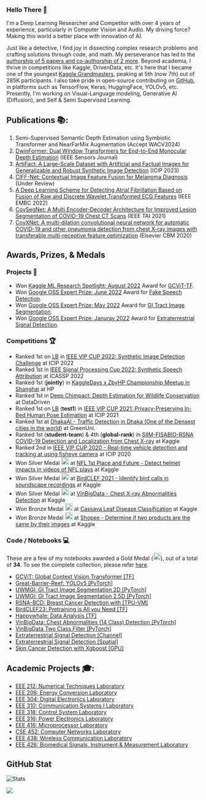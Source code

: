 ### Hello There 👋
I'm a Deep Learning Researcher and Competitor with over 4 years of experience, particularly in Computer Vision and Audio. My driving force? Making this world a better place with innovation of AI.

Just like a detective, I find joy in dissecting complex research problems and crafting solutions through code, and math. My perseverance has led to the [authorship of 5 papers and co-authorship of 2 more](https://scholar.google.com/citations?user=zrxJCYIAAAAJ). Beyond academia, I thrive in competitions like Kaggle, DrivenData, etc. It's here that I became one of the youngest [Kaggle Grandmasters](https://kaggle.com/awsaf49), peaking at 5th (now 7th) out of 285K participants. I also take pride in open-source contributing on [GitHub](https://github.com/awsaf49), in platforms such as TensorFlow, Keras, HuggingFace, YOLOv5, etc. Presently, I'm working on Visual-Language modeling, Generative AI (Diffusion), and Self & Semi Supervised Learning.

## Publications 📚:
1. Semi-Supervised Semantic Depth Estimation using Symbiotic Transformer and NearFarMix Augmentation (Accept WACV2024)
1. [DwinFormer: Dual Window Transformers for End-to-End Monocular Depth Estimation](https://ieeexplore.ieee.org/document/10206011) (IEEE Sensors Journal)
1. [ArtiFact: A Large-Scale Dataset with Artificial and Factual Images for Generalizable and Robust Synthetic Image Detection](https://arxiv.org/abs/2302.11970) (ICIP 2023)
1. [CIFF-Net: Contextual Image Feature Fusion for Melanoma Diagnosis](https://arxiv.org/pdf/2303.03672) (Under Review)
3. [A Deep Learning Scheme for Detecting Atrial Fibrillation Based on Fusion of Raw and Discrete Wavelet Transformed ECG Features](https://ieeexplore.ieee.org/abstract/document/9870829/) (IEEE EMBC 2022)
5. [CovSegNet: A Multi Encoder-Decoder Architecture for Improved Lesion Segmentation of COVID-19 Chest CT Scans](https://ieeexplore.ieee.org/document/9378789) (IEEE TAI 2021)
5. [CovXNet: A multi-dilation convolutional neural network for automatic COVID-19 and other pneumonia detection from chest X-ray images with transferable multi-receptive feature optimization](https://www.sciencedirect.com/science/article/abs/pii/S0010482520302250#!) (Elsevier CBM 2020)

## Awards, Prizes, & Medals

### Projects 💼
* Won [Kaggle ML Research Spotlight: August 2022](https://www.kaggle.com/discussions/general/349817) Award for [GCViT-TF](https://www.kaggle.com/code/awsaf49/gcvit-global-context-vision-transformer/notebook).
* Won [Google OSS Expert Prize: June 2022](https://www.kaggle.com/google-oss-expert-prize-winners) Award for [Fake Speech Detection](https://www.kaggle.com/code/awsaf49/fake-speech-detection-conformer-tf/).
* Won [Google OSS Expert Prize: May 2022](https://www.kaggle.com/google-oss-expert-prize-winners) Award for [GI Tract Image Segmentation](https://www.kaggle.com/code/awsaf49/uwmgi-transunet-2-5d-train-tf).
* Won [Google OSS Expert Prize: Januray 2022](https://www.kaggle.com/google-oss-expert-prize-winners) Award for [Extraterrestrial Signal Detection](https://www.kaggle.com/code/awsaf49/seti-bl-tf-starter-tpu/notebook).

### Competitions 🏆
* Ranked 1st on [LB](https://www.flickr.com/photos/196917181@N04/52490008351/in/dateposted-public/) in [IEEE VIP CUP 2022: Synthetic Image Detection Challenge](https://grip-unina.github.io/vipcup2022/) at ICIP 2022
* Ranked 1st in [IEEE Signal Processing Cup 2022: Synthetic Speech Attribution](https://signalprocessingsociety.org/community-involvement/ieee-signal-processing-cup-2022) at ICASSP 2022
* Ranked 1st (**jointly**) in [KaggleDays x ZbyHP Championship Meetup in Shanghai](https://www.kaggle.com/c/dont-stop-until-you-drop/leaderboard) at HP
* Ranked 1st in [Deep Chimpact: Depth Estimation for Wildlife Conservation](https://www.drivendata.org/competitions/82/competition-wildlife-video-depth-estimation) at DataDriven
* Ranked 1st on [LB](https://flic.kr/p/2oEfdGF) (**test1**) in [IEEE VIP CUP 2021: Privacy-Preserving In-Bed Human Pose Estimation](https://web.northeastern.edu/ostadabbas/2021/05/06/vip-cup-2021/) at ICIP 2021
* Ranked 1st  at [DhakaAI - Traffic Detection in Dhaka (One of the Densest cities in the world)](https://www.facebook.com/dhaka.ai.bd/posts/194411675415466?__cft__[0]=AZX9wHwmbXrq2dxLojeHeOF1FQFFUHh0JUG7zVSsDhEWR58jsloLXOYChHXxbVVdfLBC6DSnNGZYUryAocbYnMGmH8fGFtI-aCRwyGIzq1vPcRaZiy2GZqK_VdO4CVGlLo53VKCp1vsvT5XkMQ0L7uZu&__tn__=%2CO%2CP-R) at GreenUni.
* Ranked 1st (**student-team**) & 4th (**global-rank**) in [SIIM-FISABIO-RSNA COVID-19 Detection and Localization from Chest X-ray](https://www.kaggle.com/c/siim-covid19-detection/leaderboard) at Kaggle
* Ranked 2nd in [IEEE VIP CUP 2020 - Real-time vehicle detection and tracking at using fisheye camera](https://signalprocessingsociety.org/community-involvement/vip-cup-2020-icip-2020) at ICIP 2020
* Won Silver Medal <img src="https://www.kaggle.com/static/images/medals/competitions/silverl@1x.png" width="20" height="20"/> at [NFL 1st Place and Future - Detect helmet impacts in videos of NFL plays](https://www.kaggle.com/c/nfl-impact-detection/leaderboard) at Kaggle
* Won Silver Medal <img src="https://www.kaggle.com/static/images/medals/competitions/silverl@1x.png" width="20" height="20"/> at [BirdCLEF 2021 - Identify bird calls in soundscape recordings](https://www.kaggle.com/c/birdclef-2021/leaderboard) at Kaggle
* Won Silver Medal <img src="https://www.kaggle.com/static/images/medals/competitions/silverl@1x.png" width="20" height="20"/> at [VinBigData - Chest X-ray Abnormalities Detection](https://www.kaggle.com/c/vinbigdata-chest-xray-abnormalities-detection/leaderboard) at Kaggle
* Won Bronze Medal <img src="https://www.kaggle.com/static/images/medals/competitions/bronzel@1x.png" width="20" height="20"/> at [Cassava Leaf Disease Classification](https://www.kaggle.com/competitions/cassava-leaf-disease-classification/leaderboard) at Kaggle
* Won Bronze Medal <img src="https://www.kaggle.com/static/images/medals/competitions/bronzel@1x.png" width="20" height="20"/> at [Shopee - Determine if two products are the same by their images](https://www.kaggle.com/competitions/shopee-product-matching/leaderboard) at Kaggle


### Code / Notebooks 💻
These are a few of my notebooks awarded a Gold Medal (<img src="https://www.kaggle.com/static/images/medals/competitions/goldl@1x.png" width="20" height="20"/>), out of a total of **34**. To see the complete collection, please refer [here](https://www.kaggle.com/awsaf49/code).
* [GCViT: Global Context Vision Transformer [TF]](https://www.kaggle.com/code/awsaf49/gcvit-global-context-vision-transforme) 
* [Great-Barrier-Reef: YOLOv5 [PyTorch]](https://www.kaggle.com/code/awsaf49/great-barrier-reef-yolov5-train) 
* [UWMGI: GI Tract Image Segmentation 2D [PyTorch]](https://www.kaggle.com/code/awsaf49/uwmgi-unet-train-pytorch) 
* [UWMGI: GI Tract Image Segmentation 2.5D [PyTorch]](https://www.kaggle.com/code/awsaf49/uwmgi-2-5d-train-pytorch) 
* [RSNA-BCD: Breast Cancer Detection with [TPU-VM]](https://www.kaggle.com/code/awsaf49/rsna-bcd-efficientnet-tf-tpu-1vm-train) 
* [BirdCLEF23: Pretraining is All you Need [TF]](https://www.kaggle.com/code/awsaf49/birdclef23-pretraining-is-all-you-need-train/) 
* [Happywhale: Data Analysis [TF]](https://www.kaggle.com/code/awsaf49/happywhale-data-distribution) 
* [VinBigData: Chest Abnormalities (14 Class) Detection [PyTorch]](https://www.kaggle.com/awsaf49/vinbigdata-cxr-ad-yolov5-14-class-train)  
* [VinBigData Two Class Filter [PyTorch]](https://www.kaggle.com/awsaf49/vinbigdata-2-class-filter)  
* [Extraterrestrial Signal Detection [Channel]](https://www.kaggle.com/awsaf49/seti-bl-tf-starter-tpu) 
* [Extraterrestrial Signal Detection [Spatial]](https://www.kaggle.com/awsaf49/seti-bl-spatial-info-tf-tpu)
* [Skin Cancer Detection with Xgboost [GPU]](https://www.kaggle.com/awsaf49/xgboost-tabular-data-ml-cv-85-lb-787) 

## Academic Projects 🎓:
* [EEE 212: Numerical Techniques Laboratory](https://github.com/awsaf49/eee212-numerical-techniques)
* [EEE 206: Energy Conversion Laboratory](https://github.com/awsaf49/eee206-energy-conversion-lab)
* [EEE 304: Digital Electronics Laboratory](https://github.com/awsaf49/eee304-digital-electronics-lab)
* [EEE 310: Communication Systems I Laboratory](https://github.com/awsaf49/eee310-communication-systems-i)
* [EEE 318: Control System Laboratory](https://github.com/awsaf49/eee318-control-system-lab)
* [EEE 316: Power Electronics Laboratory](https://github.com/awsaf49/eee316-power-electronics-lab)
* [EEE 416: Microprocessor Laboratory](https://github.com/awsaf49/eee416-microprocessor-lab)
* [CSE 452: Computer Networks Laboratory](https://github.com/awsaf49/cse452-computer-networks)
* [EEE 438: Wireless Communication Laboratory](https://github.com/awsaf49/eee438-wireless-comm-lab)
* [EEE 426: Biomedical Signals, Instrument & Measurement Laboratory](https://github.com/awsaf49/eee426-bme)

<!-- ### Kaggle Stats 📐: 
![awsaf49](https://road-to-kaggle-grandmaster.vercel.app/api/simple/awsaf49)
<p align="center">
  <img src="https://road-to-kaggle-grandmaster.vercel.app/api/badges/awsaf49/competition/light" />
  <img src="https://road-to-kaggle-grandmaster.vercel.app/api/badges/awsaf49/dataset/light" />
  <img src="https://road-to-kaggle-grandmaster.vercel.app/api/badges/awsaf49/notebook/light" />
  <img src="https://road-to-kaggle-grandmaster.vercel.app/api/badges/awsaf49/discussion/light" />
</p> -->

## GitHub Stat
![Stats](https://github-readme-stats.vercel.app/api?username=awsaf49&show_icons=true&theme=radical)

[![](https://visitcount.itsvg.in/api?id=awsaf49&label=Profile%20Views&color=1&icon=6&pretty=true)](https://visitcount.itsvg.in)

<!-- ### Github Activity 🤝:
![Awsaf's github activity graph](https://activity-graph.herokuapp.com/graph?username=awsaf49&theme=github_dark) -->

